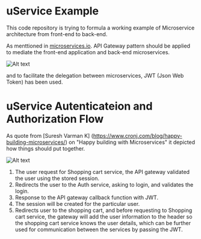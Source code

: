# uService Example

This code repository is trying to formula a working example of Microservice architecture from front-end to back-end. 

As menttioned in [microservices.io](http://microservices.io/patterns/apigateway.html). API Gateway pattern should be applied to mediate the front-end application and back-end microservices.

![Alt text](http://microservices.io/i/apigateway.jpg "API Gateway Pattern in Microosevice")

and to facilitate the delegation between microservices, JWT (Json Web Token) has been used.

# uService Autenticateion and Authorization Flow

As quote from [Suresh Varman K] (https://www.cronj.com/blog/happy-building-microservices/) on "Happy building with Microservices" it depicted how things should put together.

![Alt text](https://www.cronj.com/blog/wp-content/uploads/2017/01/Microservices-1.png "Microservice API Gateway")

1. The user request for Shopping cart service, the API gateway validated the user using the stored session.
2. Redirects the user to the Auth service, asking to login, and validates the login.
3. Response to the API gateway callback function with JWT.
4. The session will be created for the particular user.
5. Redirects user to the shopping cart, and before requesting to Shopping cart service, the gateway will add the user information to the header so the shopping cart service knows the user details, which can be further used for communication between the services by passing the JWT.

